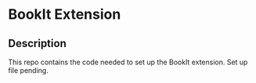 # BookIt Extension

## Description
This repo contains the code needed to set up the BookIt extension. Set up file pending.



